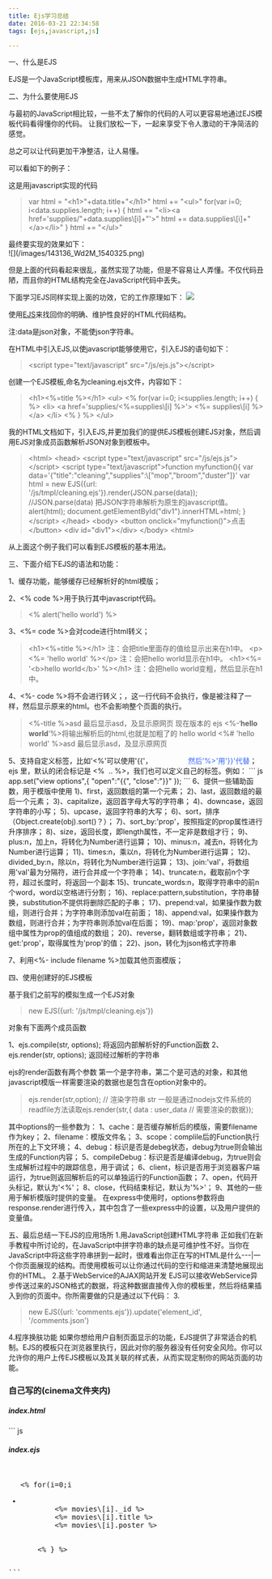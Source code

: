 ```yaml
---
title: Ejs学习总结
date: 2016-03-21 22:34:58
tags: [ejs,javascript,js]

---
```

一、什么是EJS

EJS是一个JavaScript模板库，用来从JSON数据中生成HTML字符串。

二、为什么要使用EJS

与最初的JavaScript相比较，一些不太了解你的代码的人可以更容易地通过EJS模板代码看得懂你的代码。 让我们放松一下，一起来享受下令人激动的干净简洁的感觉。

总之可以让代码更加干净整洁，让人易懂。

可以看如下的例子：

这是用javascript实现的代码
<blockquote>
<div>
<div id="highlighter_950641" class="syntaxhighlighter  js">
<div class="toolbar"></div>
<div class="toolbar">var html = "&lt;h1&gt;"+data.title+"&lt;/h1&gt;"
html += "&lt;ul&gt;"
for(var i=0; i&lt;data.supplies.length; i++) {
html += "&lt;li&gt;&lt;a href='supplies/"+data.supplies\[i]+"'&gt;"
html += data.supplies\[i]+"&lt;/a&gt;&lt;/li&gt;"
}
html += "&lt;/ul&gt;"</div>
</div>
</div></blockquote>
<div class="toolbar"></div>
<div class="toolbar">最终要实现的效果如下：</div>
![](/images/143136_Wd2M_1540325.png)

但是上面的代码看起来很乱，虽然实现了功能，但是不容易让人弄懂。不仅代码丑陋，而且你的HTML结构完全在JavaScript代码中丢失。

下面学习EJS同样实现上面的功效，它的工作原理如下：
![](/images/143620_u3yx_1540325.png)

使用<a href="http://www.ijser.cn/?tag=ejs" target="_blank" rel="nofollow">EJS</a>来找回你的明确、维护性良好的HTML代码结构。

注:data是json对象，不能使json字符串。

在HTML中引入EJS,以使javascript能够使用它，引入EJS的语句如下：
<blockquote>&lt;script type="text/javascript" src="/js/ejs.js"&gt;&lt;/script&gt;</blockquote>
创建一个EJS模板,命名为cleaning.ejs文件，内容如下：
<blockquote>
<div>&lt;h1&gt;&lt;%=title %&gt;&lt;/h1&gt;
&lt;ul&gt;
&lt;% for(var i=0; i&lt;supplies.length; i++) { %&gt;
&lt;li&gt;
&lt;a href='supplies/&lt;%=supplies\[i] %&gt;'&gt;
&lt;%= supplies\[i] %&gt;
&lt;/a&gt;
&lt;/li&gt;
&lt;% } %&gt;
&lt;/ul&gt;</div></blockquote>
我的HTML文档如下，引入EJS,并更加我们的提供EJS模板创建EJS对象，然后调用EJS对象成员函数解析JSON对象到模板中。
<blockquote>
<div>&lt;html&gt;
&lt;head&gt;
&lt;script type="text/javascript" src="/js/ejs.js"&gt;&lt;/script&gt;
&lt;script type="text/javascript"&gt;function myfunction(){
var data='{"title":"cleaning","supplies":\["mop","broom","duster"]}'
var html = new EJS({url: '/js/tmpl/cleaning.ejs'}).render(JSON.parse(data));
//JSON.parse(data) 把JSON字符串解析为原生的javascript值。
alert(html);
document.getElementById("div1").innerHTML=html;
}
&lt;/script&gt;
&lt;/head&gt;
&lt;body&gt;
&lt;button onclick="myfunction()"&gt;点击&lt;/button&gt;
&lt;div id="div1"&gt;&lt;/div&gt;
&lt;/body&gt;
&lt;html&gt;</div></blockquote>
从上面这个例子我们可以看到EJS模板的基本用法。

三、下面介绍下EJS的语法和功能：

1、缓存功能，能够缓存已经解析好的html模版；

2、&lt;% code %&gt;用于执行其中javascript代码。
<blockquote>
<div>&lt;% alert('hello world') %&gt;</div></blockquote>
3、&lt;%= code %&gt;会对code进行html转义；
<blockquote>
<div>&lt;h1&gt;&lt;%=title %&gt;&lt;/h1&gt; 注：会把title里面存的值给显示出来在h1中。
&lt;p&gt;&lt;%= 'hello world' %&gt;&lt;/p&gt; 注：会把hello world显示在h1中。
&lt;h1&gt;&lt;%= '&lt;b&gt;hello world&lt;/b&gt;' %&gt;&lt;/h1&gt; 注：会把hello world变粗，然后显示在h1中。</div></blockquote>
4、&lt;%- code %&gt;将不会进行转义；，这一行代码不会执行，像是被注释了一样，然后显示原来的html。也不会影响整个页面的执行。
<blockquote>
<%-title %>asd         最后显示asd，及显示原网页
现在版本的 ejs <%-‘<b>hello world</b>’%>将输出解析后的html,也就是加粗了的 hello world
<%# 'hello world' %>asd   最后显示asd，及显示原网页</blockquote>
5、支持自定义标签，比如'&lt;%'可以使用'{{'，                  <span style="color: #3366ff;">然后'%&gt;'用'}}'代替</span>；
ejs 里，默认的闭合标记是 &lt;%  .. %&gt;，我们也可以定义自己的标签。例如：
``` js
app.set("view options",{ 
 "open":"{{", 
 "close":"}}"
});
```
6、提供一些辅助函数，用于模版中使用
1)、first，返回数组的第一个元素；
2)、last，返回数组的最后一个元素；
3)、capitalize，返回首字母大写的字符串；
4)、downcase，返回字符串的小写；
5)、upcase，返回字符串的大写；
6)、sort，排序（Object.create(obj).sort()？）；
7)、sort_by:'prop'，按照指定的prop属性进行升序排序；
8)、size，返回长度，即length属性，不一定非是数组才行；
9)、plus:n，加上n，将转化为Number进行运算；
10)、minus:n，减去n，将转化为Number进行运算；
11)、times:n，乘以n，将转化为Number进行运算；
12)、divided_by:n，除以n，将转化为Number进行运算；
13)、join:'val'，将数组用'val'最为分隔符，进行合并成一个字符串；
14)、truncate:n，截取前n个字符，超过长度时，将返回一个副本
15)、truncate_words:n，取得字符串中的前n个word，word以空格进行分割；
16)、replace:pattern,substitution，字符串替换，substitution不提供将删除匹配的子串；
17)、prepend:val，如果操作数为数组，则进行合并；为字符串则添加val在前面；
18)、append:val，如果操作数为数组，则进行合并；为字符串则添加val在后面；
19)、map:'prop'，返回对象数组中属性为prop的值组成的数组；
20)、reverse，翻转数组或字符串；
21)、get:'prop'，取得属性为'prop'的值；
22)、json，转化为json格式字符串

7、利用&lt;%- include filename %&gt;加载其他页面模版；

四、使用创建好的EJS模板

基于我们之前写的模拟生成一个EJS对象
<blockquote>
<div>new EJS({url: '/js/tmpl/cleaning.ejs'})</div></blockquote>
对象有下面两个成员函数

1、ejs.compile(str, options); 将返回内部解析好的Function函数
2、ejs.render(str, options); 返回经过解析的字符串

ejs的render函数有两个参数 第一个是字符串，第二个是可选的对象，和其他javascript模版一样需要渲染的数据也是包含在option对象中的。
<blockquote>
<div>ejs.render(str,option);
// 渲染字符串 str 一般是通过nodejs文件系统的readfile方法读取ejs.render(str,{
data : user_data // 需要渲染的数据});

</div></blockquote>
其中options的一些参数为：
1、cache：是否缓存解析后的模版，需要filename作为key；
2、filename：模版文件名；
3、scope：complile后的Function执行所在的上下文环境；
4、debug：标识是否是debeg状态，debug为true则会输出生成的Function内容；
5、compileDebug：标识是否是编译debug，为true则会生成解析过程中的跟踪信息，用于调试；
6、client，标识是否用于浏览器客户端运行，为true则返回解析后的可以单独运行的Function函数；
7、open，代码开头标记，默认为'&lt;%'；
8、close，代码结束标记，默认为'%&gt;'；
9、其他的一些用于解析模版时提供的变量。
在express中使用时，options参数将由response.render进行传入，其中包含了一些express中的设置，以及用户提供的变量值。

五、最后总结一下EJS的应用场所
1.用JavaScript创建HTML字符串 正如我们在新手教程中所讨论的，在JavaScript中拼字符串的缺点是可维护性不好。当你在JavaScript中将这些字符串拼到一起时，很难看出你正在写的HTML是什么\---|一个你页面展现的结构。而使用模板可以让你通过代码的空行和缩进来清楚地展现出你的HTML。
2.基于WebService的AJAX网站开发 EJS可以接收WebService异步传送过来的JSON格式的数据，将这种数据直接传入你的模板里，然后将结果插入到你的页面中。你所需要做的只是通过以下代码：
3.
<blockquote>new EJS({url: 'comments.ejs'}).update('element_id', '/comments.json')</blockquote>
4.程序换肤功能
如果你想给用户自制页面显示的功能，EJS提供了非常适合的机制。EJS的模板只在浏览器里执行，因此对你的服务器没有任何安全风险。你可以允许你的用户上传EJS模板以及其关联的样式表，从而实现定制你的网站页面的功能。
<h3>自己写的(cinema文件夹内)</h3>
<h5>index.html</h5>
``` js
<script>
    $.ajax({
        url:"index-json",
        success:function(data){
            console.log(data);
            //var data = JSON.parse(data);  因为ajax会自动将传过来的字符串转换成json对象，所以这里就需要自己再转换了   
            var html = new EJS({url: './cinema/client/page/ejs/index.ejs'}).render(data);
            console.log(html);
            document.getElementById("container").innerHTML = html;
        }
    })
</script>
</pre>
<h5>index.ejs</h5>
<pre>
<ul>
<% for(i=0;i<movies.length;i++){ %>
    <li>
        <span><%= movies\[i]._id %></span>
        <span><%= movies\[i].title %></span>
        <span><%= movies\[i].poster %></span>
    </li>
    <% } %>
</ul>
```

